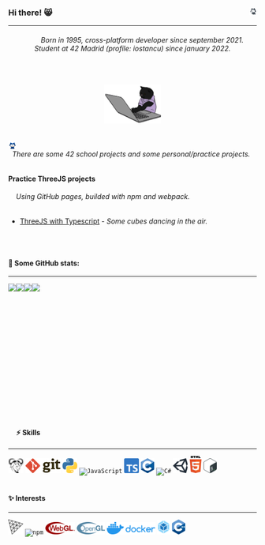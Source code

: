 ### Hi there! 😸 <img height="3%" width="3%" align="right" src="https://github.com/esettes/esettes/blob/main/src/gh-px.gif" />
* * *


<div align="center">
	<h6> &nbsp; &nbsp; &nbsp; &nbsp; &nbsp; Born in 1995, cross-platform developer since september 2021. Student at 42 Madrid (profile: iostancu) since january 2022.</h6>
</div>

<br>

<p align="center">
	<img height="80" src="https://github.com/esettes/esettes/blob/main/src/typing-kitty.gif" /> 
</p>

<br>

<img height="3.4%" width="3.4%" align="left" src="https://github.com/esettes/esettes/blob/main/src/mona-whisper.gif" />

###### &nbsp; There are some 42 school projects and some personal/practice projects. 


#### Practice ThreeJS projects 
###### &nbsp; &nbsp; Using GitHub pages, builded with npm and webpack.

- [ThreeJS with Typescript](https://esettes.github.io/webpack-threejs-pract/dist/client/) - _Some cubes dancing in the air._

<br><br>

#### :rocket: Some GitHub stats:

* * *
<p>
	<p align="center">
		<img align="left" height="310" src="https://github-readme-stats.vercel.app/api/top-langs/?username=esettes&langs_count=10&include_repo=FDF_42&exclude_repo=lights_and_materials-threejs-,unity_URP_shader-graph_pract&theme=tokyonight" />
		<div align="center">
			<img height="148" align="left" src="http://github-profile-summary-cards.vercel.app/api/cards/profile-details?username=esettes&theme=tokyonight" />
			<img height="145" align="left" vertical-align="bottom" src="http://github-profile-summary-cards.vercel.app/api/cards/repos-per-language?username=esettes&theme=tokyonight" />
			<img height="145" align="left" vertical-align="top" src="http://github-profile-summary-cards.vercel.app/api/cards/most-commit-language?username=esettes&theme=tokyonight"/>
		</div>
	</p>
</p>

<br><br><br><br><br><br><br><br><br><br><br><br><br><br><br><br>

#### :zap:  Skills

* * *

<div>
	<code><img title="GNU tools" height="30" src="https://github.com/esettes/esettes/blob/main/src/gnu.svg" /></code>
	<code><img title="Git" height="30" src="https://github.com/esettes/esettes/blob/main/src/git.svg" /></code>
  <code><img title="Python" height="30" src="https://github.com/esettes/esettes/blob/main/src/python.svg" /></code>
	<code><img title="JavaScript" height="30" src="https://user-images.githubusercontent.com/25181517/117447155-6a868a00-af3d-11eb-9cfe-245df15c9f3f.png" /></code>
	<code><img title="TypeScript" height="30" src="https://github.com/esettes/esettes/blob/main/src/typescript-icon.svg" /></code>
	<code><img title="C" height="30" src="https://github.com/esettes/esettes/blob/main/src/c.png" /></code>
	<code><img title="C#" height="30" src="https://user-images.githubusercontent.com/25181517/121405384-444d7300-c95d-11eb-959f-913020d3bf90.png" /></code>
	<code><img title="Unity" height="30" src="https://github.com/esettes/esettes/blob/main/src/unity.svg" /></code>
	<code><img title="HTML" height="35" src="https://github.com/esettes/esettes/blob/main/src/html-5.svg" /></code>
	<code><img title="bash" height="30" src="https://github.com/esettes/esettes/blob/main/src/bash-icon.svg" /></code>
</div>

<br>

#### :sparkles: Interests

* * *

<div align="bottom">
	<code><img title="ThreeJS" height="30" src="https://github.com/esettes/esettes/blob/main/src/threejs.svg" /></code>
	<code><img title="npm" height="35" src="https://user-images.githubusercontent.com/25181517/121401671-49102800-c959-11eb-9f6f-74d49a5e1774.png" /></code>
	<code><img title="WebGL" height="25" src="https://github.com/esettes/esettes/blob/main/src/WebGL_Logo.svg.png" /></code>
	<code><img title="OpenGL" height="25" src="https://github.com/esettes/esettes/blob/main/src/opengl.svg" /></code>
<code><img title="Docker" height="25" src="https://github.com/esettes/esettes/blob/main/src/docker.svg" /></code>
	<code><img title="WebPack" height="30" src="https://github.com/esettes/esettes/blob/main/src/webpack.svg" /></code>
	<code><img title="C++" height="30" src="https://github.com/esettes/esettes/blob/main/src/c-plusplus.svg" /></code>
</div>

<br>




<!--

- 🔭 I’m currently working on ...
- 🌱 I’m currently learning ...
- 👯 I’m looking to collaborate on ...
- 🤔 I’m looking for help with ...
- 💬 Ask me about ...
- 📫 How to reach me: ...
- 😄 Pronouns: ...
- ⚡ Fun fact: ...
-->
